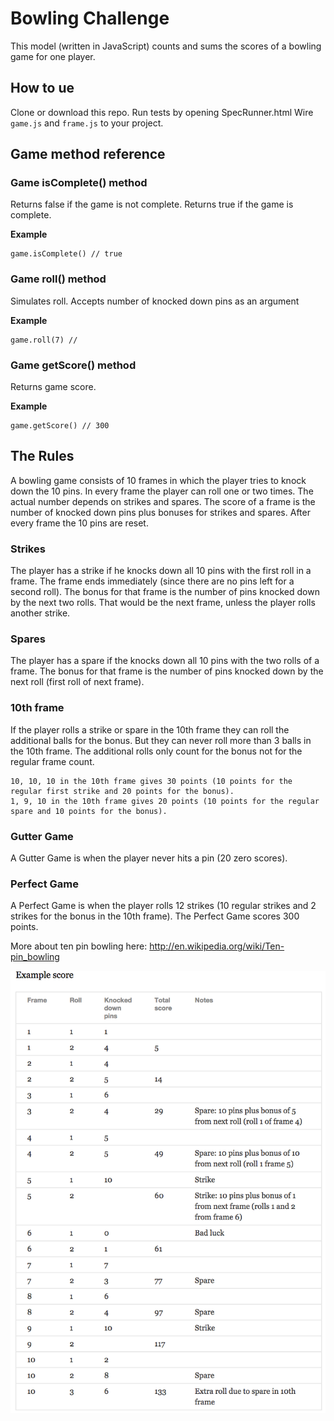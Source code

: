 
Bowling Challenge
=================

This model (written in JavaScript) counts and sums the scores of a bowling game for one player.

## How to ue

Clone or download this repo.
Run tests by opening SpecRunner.html
Wire `game.js` and `frame.js` to your project.

## Game method reference

### Game isComplete() method
Returns false if the game is not complete.
Returns true if the game is complete.

**Example**
```
game.isComplete() // true
```

### Game roll() method
Simulates roll. Accepts number of knocked down pins as an argument

**Example**
```
game.roll(7) //
```

### Game getScore() method
Returns game score.

**Example**
```
game.getScore() // 300
```

## The Rules

A bowling game consists of 10 frames in which the player tries to knock down the 10 pins. In every frame the player can roll one or two times. The actual number depends on strikes and spares. The score of a frame is the number of knocked down pins plus bonuses for strikes and spares. After every frame the 10 pins are reset.

### Strikes

The player has a strike if he knocks down all 10 pins with the first roll in a frame. The frame ends immediately (since there are no pins left for a second roll). The bonus for that frame is the number of pins knocked down by the next two rolls. That would be the next frame, unless the player rolls another strike.

### Spares

The player has a spare if the knocks down all 10 pins with the two rolls of a frame. The bonus for that frame is the number of pins knocked down by the next roll (first roll of next frame).

### 10th frame

If the player rolls a strike or spare in the 10th frame they can roll the additional balls for the bonus. But they can never roll more than 3 balls in the 10th frame. The additional rolls only count for the bonus not for the regular frame count.

    10, 10, 10 in the 10th frame gives 30 points (10 points for the regular first strike and 20 points for the bonus).
    1, 9, 10 in the 10th frame gives 20 points (10 points for the regular spare and 10 points for the bonus).

### Gutter Game

A Gutter Game is when the player never hits a pin (20 zero scores).

### Perfect Game

A Perfect Game is when the player rolls 12 strikes (10 regular strikes and 2 strikes for the bonus in the 10th frame). The Perfect Game scores 300 points.

More about ten pin bowling here: http://en.wikipedia.org/wiki/Ten-pin_bowling

![Ten Pin Score Example](images/example_ten_pin_scoring.png)
